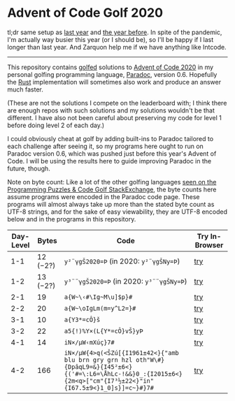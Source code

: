 Advent of Code Golf 2020
========================

tl;dr same setup as [last year](https://github.com/betaveros/advent-of-code-golf-2019) and [the year before](https://github.com/betaveros/advent-of-code-golf-2018). In spite of the pandemic, I'm actually way busier this year (or I should be), so I'll be happy if I last longer than last year. And Zarquon help me if we have anything like Intcode.

---

This repository contains [golfed](https://en.wikipedia.org/wiki/Code_golf) solutions to [Advent of Code 2020](https://adventofcode.com/2020) in my personal golfing programming language, [Paradoc](https://github.com/betaveros/paradoc), version 0.6. Hopefully the [Rust](https://github.com/betaveros/paradoc-rust) implementation will sometimes also work and produce an answer much faster.

(These are not the solutions I compete on the leaderboard with; I think there are enough repos with such solutions and my solutions wouldn't be that different. I have also not been careful about preserving my code for level 1 before doing level 2 of each day.)

I could obviously cheat at golf by adding built-ins to Paradoc tailored to each challenge after seeing it, so my programs here ought to run on Paradoc version 0.6, which was pushed just before this year's Advent of Code. I will be using the results here to guide improving Paradoc in the future, though.

Note on byte count: Like a lot of the other golfing languages [seen on the Programming Puzzles & Code Golf StackExchange](https://codegolf.meta.stackexchange.com/questions/5878/what-character-encodings-may-a-submission-use/5879#5879), the byte counts here assume programs were encoded in the Paradoc code page. These programs will almost always take up more than the stated byte count as UTF-8 strings, and for the sake of easy viewability, they are UTF-8 encoded below and in the programs in this repository.

Day-Level | Bytes | Code | Try In-Browser
--- | -- | ---- | ----
1-1 | 12 (−2?) | `y²¨γgŠ2020=Þ` (in 2020: `y²¨γgŠNy=Þ`) | [try](https://betaveros.github.io/paradoc-rust/#ecKywqjOs2fFoDIwMjA9w54=)
1-2 | 13 (−2?) | `y³¨¨γgŠ2020=Þ` (in 2020: `y³¨¨γgŠNy=Þ`) | [try](https://betaveros.github.io/paradoc-rust/#ecKzwqjCqM6zZ8WgMjAyMD3Dng==)
2-1 | 19 | `a{W~\‹#\Ig~M\u]$p}#` | [try](https://betaveros.github.io/paradoc-rust/#YXtXflzigLkjXElnfk1cdV0kcH0j)
2-2 | 20 | `a{W~\oIgLm(m=y^L2=}#` | [try](https://betaveros.github.io/paradoc-rust/#YXtXflxvSWdMbShtPXleTDI9fSM=)
3-1 | 10 | `a{Y3*=cÔ}š` | [try](https://betaveros.github.io/paradoc-rust/#YXtZMyo9Y8OUfcWh)
3-2 | 22 | `a5{!)%Y×(L{Y*=cÔ}vŠ}yÞ` | [try](https://betaveros.github.io/paradoc-rust/#YTV7ISklWcOXKEx7WSo9Y8OUfXbFoH15w54=)
4-1 | 14 | `iN×/µW‹mXúç}7#` | [try](https://betaveros.github.io/paradoc-rust/#aU7Dly/CtVfigLltWMO6w6d9NyM=)
4-2 | 166 | `iN×/µW{4>q(<ŠZú[{I1961±42<}{"amb blu brn gry grn hzl oth"W\#}{DpâqL9=&}{I45²±6<}{('#=\:L6=\ÅhLc-!&&}0_:{I2015±6<}{2m<q>["cm"{I7³½±22<}"in"{I67.5±9<}1_0]s}]=c~}#}7#` | [try](https://betaveros.github.io/paradoc-rust/#aU7Dly/CtVd7ND5xKDzFoFrDult7STE5NjHCsTQyPH17ImFtYiBibHUgYnJuIGdyeSBncm4gaHpsIG90aCJXXCN9e0Rww6JxTDk9Jn17STQ1wrLCsTY8fXsoJyM9XDpMNj1cw4VoTGMtISYmfTBfOntJMjAxNcKxNjx9ezJtPHE+WyJjbSJ7STfCs8K9wrEyMjx9ImluIntJNjcuNcKxOTx9MV8wXXN9XT1jfn0jfTcj)
